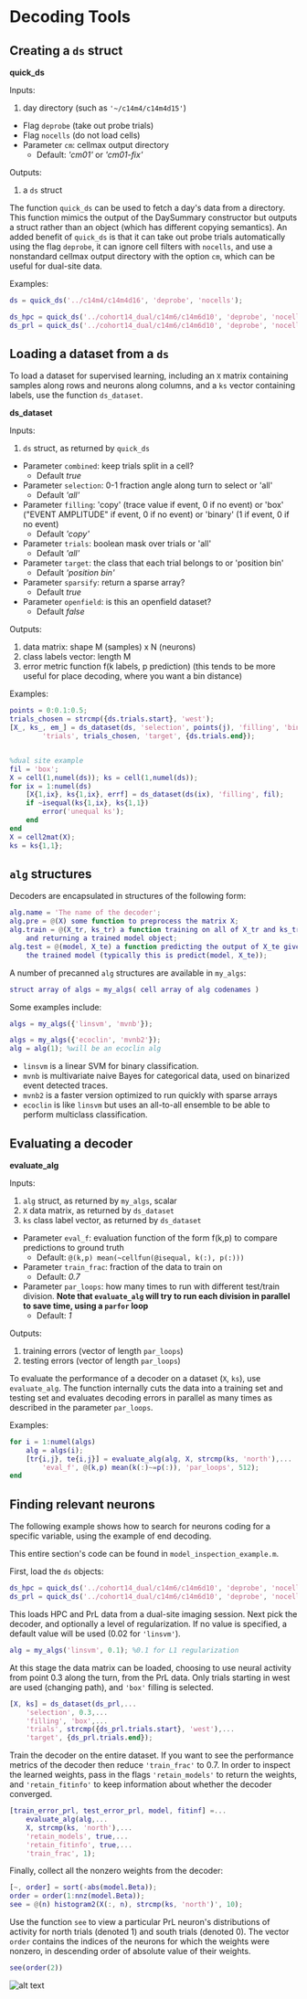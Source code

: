 # Decoding Tools
## Creating a `ds` struct

**quick_ds**

Inputs:
1. day directory (such as `'~/c14m4/c14m4d15'`)
* Flag `deprobe` (take out probe trials)
* Flag `nocells` (do not load cells)
* Parameter `cm`: cellmax output directory
    - Default: *'cm01'* or *'cm01-fix'*

Outputs:
1. a `ds` struct

The function `quick_ds` can be used to fetch a day's data from a directory.
 This function mimics the output of the DaySummary constructor but outputs
a struct rather than an object (which has different copying semantics).
An added benefit of `quick_ds` is that it can take out probe trials automatically
using the flag `deprobe`, it can ignore cell filters with `nocells`, and use 
a nonstandard cellmax output directory with the option `cm`, which can be useful
for dual-site data.

Examples:
```matlab
ds = quick_ds('../c14m4/c14m4d16', 'deprobe', 'nocells');

ds_hpc = quick_ds('../cohort14_dual/c14m6/c14m6d10', 'deprobe', 'nocells', 'cm', 'hpc_cm01_fix');
ds_prl = quick_ds('../cohort14_dual/c14m6/c14m6d10', 'deprobe', 'nocells', 'cm', 'prl_cm01_fix');
```

## Loading a dataset from a `ds`

To load a dataset for supervised learning, including an `X` matrix containing
samples along rows and neurons along columns, and a `ks` vector containing labels,
use the function `ds_dataset`.

**ds_dataset**

Inputs:
1. `ds` struct, as returned by `quick_ds`
* Parameter `combined`: keep trials split in a cell?
    - Default *true*
* Parameter `selection`: 0-1 fraction angle along turn to select or 'all'
    - Default *'all'*
* Parameter `filling`: 'copy' (trace value if event, 0 if no event) or 
'box' ("EVENT AMPLITUDE" if event, 0 if no event) or 
'binary' (1 if event, 0 if no event)
    - Default *'copy'*
* Parameter `trials`: boolean mask over trials or 'all'
    - Default *'all'*
* Parameter `target`: the class that each trial belongs to or 'position bin'
    - Default *'position bin'*
* Parameter `sparsify`: return a sparse array?
    - Default *true*
* Parameter `openfield`: is this an openfield dataset?
    - Default *false*

Outputs:
1. data matrix: shape M (samples) x N (neurons)
2. class labels vector: length M
3. error metric function f(k labels, p prediction)
    (this tends to be more useful for place decoding, where you want a bin distance)


Examples:
```matlab
points = 0:0.1:0.5;
trials_chosen = strcmp({ds.trials.start}, 'west');
[X_, ks_, em_] = ds_dataset(ds, 'selection', points(j), 'filling', 'binary',...
        'trials', trials_chosen, 'target', {ds.trials.end});


%dual site example
fil = 'box';
X = cell(1,numel(ds)); ks = cell(1,numel(ds));
for ix = 1:numel(ds)
    [X{1,ix}, ks{1,ix}, errf] = ds_dataset(ds(ix), 'filling', fil);
    if ~isequal(ks{1,ix}, ks{1,1})
        error('unequal ks');
    end
end
X = cell2mat(X);
ks = ks{1,1};
```

## `alg` structures
Decoders are encapsulated in structures of the following form:
```matlab
alg.name = 'The name of the decoder';
alg.pre = @(X) some function to preprocess the matrix X;
alg.train = @(X_tr, ks_tr) a function training on all of X_tr and ks_tr ...
    and returning a trained model object;
alg.test = @(model, X_te) a function predicting the output of X_te given ...
    the trained model (typically this is predict(model, X_te));
```

A number of precanned `alg` structures are available in `my_algs`:

```matlab
struct array of algs = my_algs( cell array of alg codenames )
```

Some examples include:
```matlab
algs = my_algs({'linsvm', 'mvnb'});

algs = my_algs({'ecoclin', 'mvnb2'});
alg = alg(1); %will be an ecoclin alg
```

* `linsvm` is a linear SVM for binary classification.
* `mvnb` is multivariate naive Bayes for categorical data,
used on binarized event detected traces.
* `mvnb2` is a faster version optimized to run quickly with sparse arrays
* `ecoclin` is like `linsvm` but uses an all-to-all ensemble to be able
to perform multiclass classification.

## Evaluating a decoder

**evaluate_alg**

Inputs:
1. `alg` struct, as returned by `my_algs`, scalar
2. `X` data matrix, as returned by `ds_dataset`
3. `ks` class label vector, as returned by `ds_dataset`
* Parameter `eval_f`: evaluation function of the form f(k,p) to compare predictions to ground truth
    - Default: `@(k,p) mean(~cellfun(@isequal, k(:), p(:)))`
* Parameter `train_frac`: fraction of the data to train on
    - Default: *0.7*
* Parameter `par_loops`: how many times to run with different test/train division.
    **Note that `evaluate_alg` will try to run each division in parallel to save time, using a `parfor` loop**
    - Default: *1*

Outputs:
1. training errors (vector of length `par_loops`)
2. testing errors (vector of length `par_loops`)

To evaluate the performance of a decoder on a dataset (`X`, `ks`), use `evaluate_alg`.
The function internally cuts the data into a training set and testing set and
evaluates decoding errors in parallel as many times as described in the parameter `par_loops`.

Examples:
```matlab
for i = 1:numel(algs)
    alg = algs(i);
    [tr{i,j}, te{i,j}] = evaluate_alg(alg, X, strcmp(ks, 'north'),...
        'eval_f', @(k,p) mean(k(:)~=p(:)), 'par_loops', 512);
end
```

## Finding relevant neurons

The following example shows how to search for neurons coding for a
specific variable, using the example of end decoding.

This entire section's code can be found in `model_inspection_example.m`.

First, load the `ds` objects:
```matlab
ds_hpc = quick_ds('../cohort14_dual/c14m6/c14m6d10', 'deprobe', 'nocells', 'cm', 'hpc_cm01_fix');
ds_prl = quick_ds('../cohort14_dual/c14m6/c14m6d10', 'deprobe', 'nocells', 'cm', 'prl_cm01_fix');
```
This loads HPC and PrL data from a dual-site imaging session.
Next pick the decoder, and optionally a level of regularization.
If no value is specified, a default value will be used (0.02 for `'linsvm'`).
```matlab
alg = my_algs('linsvm', 0.1); %0.1 for L1 regularization
```
At this stage the data matrix can be loaded, choosing to use neural activity
from point 0.3 along the turn, from the PrL data.
Only trials starting in west are used (changing path), and `'box'` filling
is selected.
```matlab
[X, ks] = ds_dataset(ds_prl,...
    'selection', 0.3,...
    'filling', 'box',...
    'trials', strcmp({ds_prl.trials.start}, 'west'),...
    'target', {ds_prl.trials.end});
```
Train the decoder on the entire dataset. If you want to see the performance
metrics of the decoder then reduce `'train_frac'` to 0.7.
In order to inspect the learned weights, pass in the flags `'retain_models'`
to return the weights, and `'retain_fitinfo'` to keep information about whether
the decoder converged.
```matlab
[train_error_prl, test_error_prl, model, fitinf] =...
    evaluate_alg(alg,...
    X, strcmp(ks, 'north'),...
    'retain_models', true,...
    'retain_fitinfo', true,...
    'train_frac', 1);
```
Finally, collect all the nonzero weights from the decoder:
```matlab
[~, order] = sort(-abs(model.Beta));
order = order(1:nnz(model.Beta));
see = @(n) histogram2(X(:, n), strcmp(ks, 'north')', 10);
```
Use the function `see` to view a particular PrL neuron's distributions of activity
for north trials (denoted 1) and south trials (denoted 0). The vector `order`
contains the indices of the neurons for which the weights were nonzero, in 
descending order of absolute value of their weights.
```matlab
see(order(2))
```
![alt text](https://raw.githubusercontent.com/approbatory/ML-project/master/example_figs/hist_example.png "Viewing PrL neuron 196")